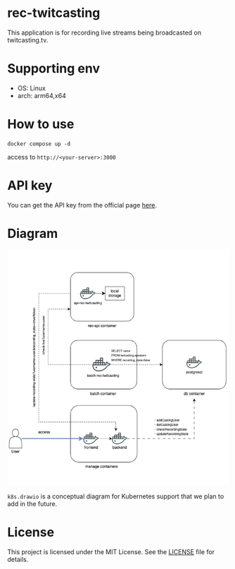 # rec-twitcasting

This application is for recording live streams being broadcasted on twitcasting.tv.

# Supporting env

- OS: Linux
- arch: arm64,x64

# How to use

```shell
docker compose up -d
```

access to `http://<your-server>:3000`

# API key

You can get the API key from the official page [here](https://twitcasting.tv/developerapp.php).

# Diagram

![Docker Compose Diagram](docker-compose.drawio.png)

`k8s.drawio` is a conceptual diagram for Kubernetes support that we plan to add in the future.

# License

This project is licensed under the MIT License. See the [LICENSE](LICENSE) file for details.